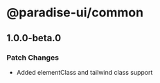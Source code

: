 # @paradise-ui/common

## 1.0.0-beta.0

### Patch Changes

- Added elementClass and tailwind class support
